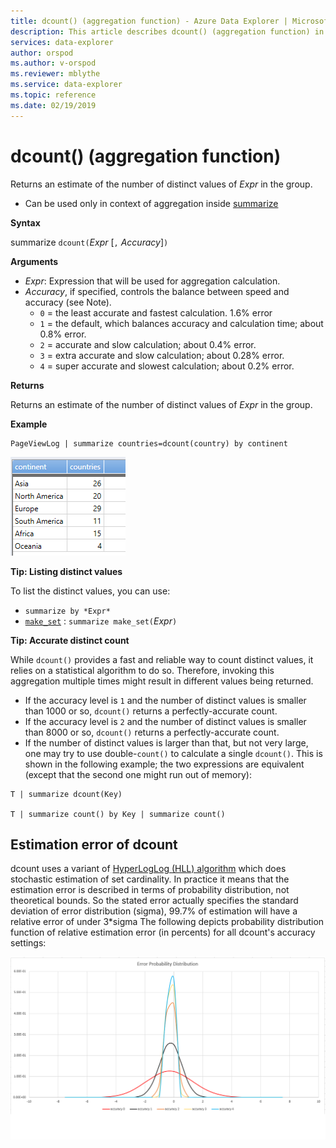 ```yaml
---
title: dcount() (aggregation function) - Azure Data Explorer | Microsoft Docs
description: This article describes dcount() (aggregation function) in Azure Data Explorer.
services: data-explorer
author: orspod
ms.author: v-orspod
ms.reviewer: mblythe
ms.service: data-explorer
ms.topic: reference
ms.date: 02/19/2019
---
```

# dcount() (aggregation function)

Returns an estimate of the number of distinct values of *Expr* in the group. 

* Can be used only in context of aggregation inside [summarize](summarizeoperator.md)

**Syntax**

summarize `dcount(`*Expr* [`,` *Accuracy*]`)`

**Arguments**

* *Expr*: Expression that will be used for aggregation calculation.
* *Accuracy*, if specified, controls the balance between speed and accuracy (see Note).
    * `0` = the least accurate and fastest calculation. 1.6% error
    * `1` = the default, which balances accuracy and calculation time; about 0.8% error.
    * `2` = accurate and slow calculation; about 0.4% error.
    * `3` = extra accurate and slow calculation; about 0.28% error.
    * `4` = super accurate and slowest calculation; about 0.2% error.

**Returns**

Returns an estimate of the number of distinct values of *Expr* in the group. 

**Example**

```kusto
PageViewLog | summarize countries=dcount(country) by continent
```

![alt text](./images/aggregations/dcount.png "dcount")

**Tip: Listing distinct values**

To list the distinct values, you can use:
- `summarize by *Expr*`
- [`make_set`](makeset-aggfunction.md) : `summarize make_set(`*Expr*`)` 

**Tip: Accurate distinct count**

While `dcount()` provides a fast and reliable way to count distinct values,
it relies on a statistical algorithm to do so. Therefore, invoking this
aggregation multiple times might result in different values being returned.

* If the accuracy level is `1` and the number of distinct values is smaller than 1000 or so, `dcount()` returns a perfectly-accurate count.
* If the accuracy level is `2` and the number of distinct values is smaller than 8000 or so, `dcount()` returns a perfectly-accurate count.
* If the number of distinct values is larger than that, but not very
  large, one may try to use double-`count()` to calculate a single `dcount()`.
  This is shown in the following example; the two expressions are equivalent
  (except that the second one might run out of memory): 

```kusto
T | summarize dcount(Key)

T | summarize count() by Key | summarize count()
```  

## Estimation error of dcount

dcount uses a variant of [HyperLogLog (HLL) algorithm](https://en.wikipedia.org/wiki/HyperLogLog) which does stochastic estimation of set cardinality. In practice it means that the estimation error is described in terms of probability distribution, not theoretical bounds.
So the stated error actually specifies the standard deviation of error distribution (sigma), 99.7% of estimation will have a relative error of under 3*sigma
The following depicts probability distribution function of relative estimation error (in percents) for all dcount's accuracy settings:

![alt text](./images/aggregations/hll-error-distribution.png "hll-error-distribution")


 